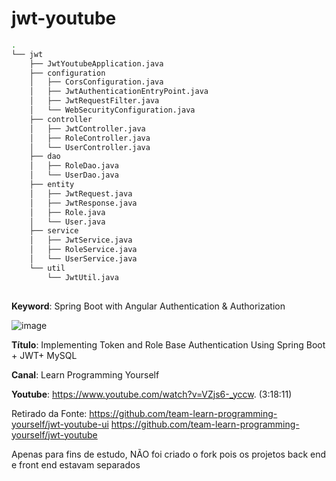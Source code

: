 # jwt-youtube
```bash
.
└── jwt
    ├── JwtYoutubeApplication.java
    ├── configuration
    │   ├── CorsConfiguration.java
    │   ├── JwtAuthenticationEntryPoint.java
    │   ├── JwtRequestFilter.java
    │   └── WebSecurityConfiguration.java
    ├── controller
    │   ├── JwtController.java
    │   ├── RoleController.java
    │   └── UserController.java
    ├── dao
    │   ├── RoleDao.java
    │   └── UserDao.java
    ├── entity
    │   ├── JwtRequest.java
    │   ├── JwtResponse.java
    │   ├── Role.java
    │   └── User.java
    ├── service
    │   ├── JwtService.java
    │   ├── RoleService.java
    │   └── UserService.java
    └── util
        └── JwtUtil.java
 
```
**Keyword**: Spring Boot with Angular Authentication & Authorization 

![image](https://user-images.githubusercontent.com/12356493/142494129-8f795946-1f29-443c-8945-de01371c4189.png)

**Título**: Implementing Token and Role Base Authentication Using Spring Boot + JWT+ MySQL

**Canal**: Learn Programming Yourself

**Youtube**: https://www.youtube.com/watch?v=VZjs6-_yccw. (3:18:11)

Retirado da Fonte: https://github.com/team-learn-programming-yourself/jwt-youtube-ui
https://github.com/team-learn-programming-yourself/jwt-youtube

Apenas para fins de estudo, NÃO foi criado o fork pois os projetos back end e front end estavam separados
